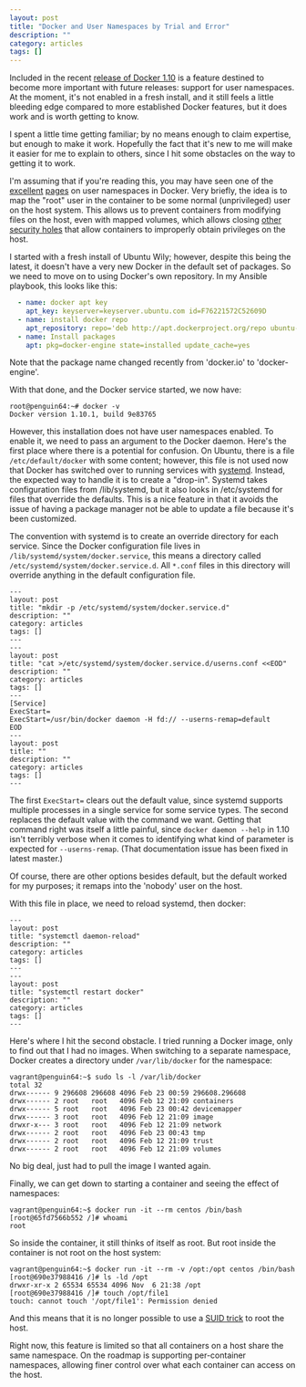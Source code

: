 ```yaml
---
layout: post
title: "Docker and User Namespaces by Trial and Error"
description: ""
category: articles
tags: []
---
```


Included in the recent [release of Docker 1.10][newdoc] is a feature
destined to become more important with future releases: support for
user namespaces. At the moment, it's not enabled in a fresh install,
and it still feels a little bleeding edge compared to more established
Docker features, but it does work and is worth getting to know.

[newdoc]:https://blog.docker.com/2016/02/docker-1-10/

I spent a little time getting familiar; by no means enough to claim
expertise, but enough to make it work. Hopefully the fact that
it's new to me will make it easier for me to explain to others, since
I hit some obstacles on the way to getting it to work.

I'm assuming that if you're reading this, you may have seen one of
the [excellent][1] [pages][2] on user namespaces in Docker. Very briefly,
the idea is to map the "root" user in the container to be some normal
(unprivileged) user on the host system. This allows us to prevent
containers from modifying files on the host, even with mapped volumes,
which allows closing [other security holes][sec] that allow
containers to improperly obtain privileges on the host.

[1]:https://blog.docker.com/2016/02/docker-engine-1-10-security/
[2]:https://github.com/docker/docker/blob/master/docs/reference/commandline/daemon.md#daemon-user-namespace-options
[sec]:http://reventlov.com/advisories/using-the-docker-command-to-root-the-host

I started with a fresh install of Ubuntu Wily; however, despite this
being the latest, it doesn't have a very new Docker in the default set
of packages. So we need to move on to using Docker's own repository.
In my Ansible playbook, this looks like this:

```yaml
  - name: docker apt key
    apt_key: keyserver=keyserver.ubuntu.com id=F76221572C52609D
  - name: install docker repo
    apt_repository: repo='deb http://apt.dockerproject.org/repo ubuntu-wily main'
  - name: Install packages
    apt: pkg=docker-engine state=installed update_cache=yes
```

Note that the package name changed recently from 'docker.io' to 
'docker-engine'. 

With that done, and the Docker service started, we now have:

```
root@penguin64:~# docker -v
Docker version 1.10.1, build 9e83765
```

However, this installation does not have user namespaces enabled.
To enable it, we need to pass an argument to the Docker daemon.
Here's the first place where there is a potential for confusion. On
Ubuntu, there is a file `/etc/default/docker` with some content;
however, this file is not used now that Docker has switched over to
running services with [systemd][]. Instead, the expected way to
handle it is to create a "drop-in". Systemd takes configuration
files from /lib/systemd, but it also looks in /etc/systemd for
files that override the defaults. This is a nice feature in that
it avoids the issue of having a package manager not be able to
update a file because it's been customized.

[systemd]:https://www.freedesktop.org/wiki/Software/systemd/

The convention with systemd is to create an override directory for
each service. Since the Docker configuration file lives in
`/lib/systemd/system/docker.service`, this means a directory called
`/etc/systemd/system/docker.service.d`. All `*.conf` files in this
directory will override anything in the default configuration file.

```shell
---
layout: post
title: "mkdir -p /etc/systemd/system/docker.service.d"
description: ""
category: articles
tags: []
---
---
layout: post
title: "cat >/etc/systemd/system/docker.service.d/userns.conf <<EOD"
description: ""
category: articles
tags: []
---
[Service]
ExecStart=
ExecStart=/usr/bin/docker daemon -H fd:// --userns-remap=default
EOD
---
layout: post
title: ""
description: ""
category: articles
tags: []
---
```

The first `ExecStart=` clears out the default value, since systemd
supports multiple processes in a single service for some service
types. The second replaces the default value with the command we
want. Getting that command right was itself a little painful, since
`docker daemon --help` in 1.10 isn't terribly verbose when it comes to
identifying what kind of parameter is expected for `--userns-remap`.
(That documentation issue has been fixed in latest master.)

Of course, there are other options besides default, but the default
worked for my purposes; it remaps into the 'nobody' user on the
host.

With this file in place, we need to reload systemd, then docker:

```shell
---
layout: post
title: "systemctl daemon-reload"
description: ""
category: articles
tags: []
---
---
layout: post
title: "systemctl restart docker"
description: ""
category: articles
tags: []
---
```

Here's where I hit the second obstacle. I tried running a Docker image,
only to find out that I had no images. When switching to a separate
namespace, Docker creates a directory under `/var/lib/docker` for
the namespace:

```
vagrant@penguin64:~$ sudo ls -l /var/lib/docker
total 32
drwx------ 9 296608 296608 4096 Feb 23 00:59 296608.296608
drwx------ 2 root   root   4096 Feb 12 21:09 containers
drwx------ 5 root   root   4096 Feb 23 00:42 devicemapper
drwx------ 3 root   root   4096 Feb 12 21:09 image
drwxr-x--- 3 root   root   4096 Feb 12 21:09 network
drwx------ 2 root   root   4096 Feb 23 00:43 tmp
drwx------ 2 root   root   4096 Feb 12 21:09 trust
drwx------ 2 root   root   4096 Feb 12 21:09 volumes
```

No big deal, just had to pull the image I wanted again.

Finally, we can get down to starting a container and seeing
the effect of namespaces:

```
vagrant@penguin64:~$ docker run -it --rm centos /bin/bash
[root@65fd7566b552 /]# whoami
root
```

So inside the container, it still thinks of itself as root.
But root inside the container is not root on the host system:

```
vagrant@penguin64:~$ docker run -it --rm -v /opt:/opt centos /bin/bash
[root@690e37988416 /]# ls -ld /opt
drwxr-xr-x 2 65534 65534 4096 Nov  6 21:38 /opt
[root@690e37988416 /]# touch /opt/file1
touch: cannot touch '/opt/file1': Permission denied
```

And this means that it is no longer possible to use a [SUID trick][sec]
to root the host.

Right now, this feature is limited so that all containers on a host
share the same namespace. On the roadmap is supporting per-container
namespaces, allowing finer control over what each container can access
on the host.

